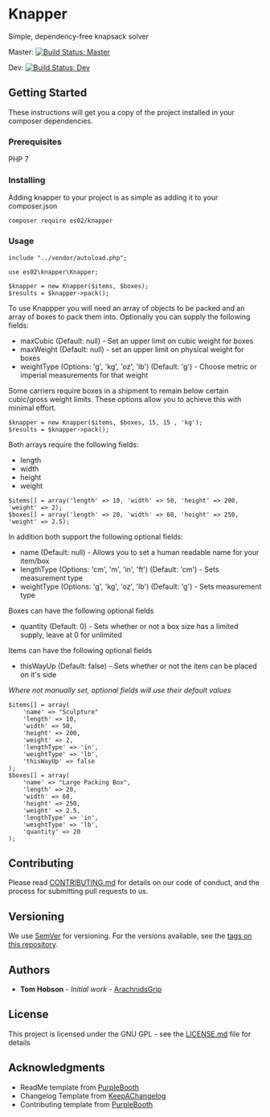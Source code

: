 # Knapper

Simple, dependency-free knapsack solver

Master: [![Build Status: Master](https://travis-ci.com/es02/knapper.svg?branch=master)](https://travis-ci.com/es02/knapper)

Dev: [![Build Status: Dev](https://travis-ci.com/es02/knapper.svg?branch=dev)](https://travis-ci.com/es02/knapper)

## Getting Started

These instructions will get you a copy of the project installed in your composer dependencies.

### Prerequisites

PHP 7

### Installing

Adding knapper to your project is as simple as adding it to your composer.json

```
composer require es02/knapper
```

### Usage

```
include "../vendor/autoload.php";

use es02\knapper\Knapper;

$knapper = new Knapper($items, $boxes);
$results = $knapper->pack();
```

To use Knappper you will need an array of objects to be packed and an array of boxes to pack them into.
Optionally you can supply the following fields:

* maxCubic (Default: null) - Set an upper limit on cubic weight for boxes
* maxWeight (Default: null) - set an upper limit on physical weight for boxes
* weightType (Options: 'g', 'kg', 'oz', 'lb') (Default: 'g')  - Choose metric or imperial measurements for that weight

Some carriers require boxes in a shipment to remain below certain cubic/gross weight limits.
These options allow you to achieve this with minimal effort.

```
$knapper = new Knapper($items, $boxes, 15, 15 , 'kg');
$results = $knapper->pack();
```

Both arrays require the following fields:

* length
* width
* height
* weight

```
$items[] = array('length' => 10, 'width' => 50, 'height' => 200, 'weight' => 2);
$boxes[] = array('length' => 20, 'width' => 60, 'height' => 250, 'weight' => 2.5);
```

In addition both support the following optional fields:

* name (Default: null) - Allows you to set a human readable name for your item/box
* lengthType (Options: 'cm', 'm', 'in', 'ft') (Default: 'cm') - Sets measurement type
* weightType (Options: 'g', 'kg', 'oz', 'lb') (Default: 'g') - Sets measurement type

Boxes can have the following optional fields
* quantity  (Default: 0) - Sets whether or not a box size has a limited supply, leave at 0 for unlimited

Items can have the following optional fields
* thisWayUp  (Default: false) - Sets whether or not the item can be placed on it's side

*Where not manually set, optional fields will use their default values*

```
$items[] = array(
    'name' => "Sculpture"
    'length' => 10,
    'width' => 50,
    'height' => 200,
    'weight' => 2,
    'lengthType' => 'in',
    'weightType' => 'lb',
    'thisWayUp' => false
);
$boxes[] = array(
    'name' => "Large Packing Box",
    'length' => 20,
    'width' => 60,
    'height' => 250,
    'weight' => 2.5,
    'lengthType' => 'in',
    'weightType' => 'lb',
    'quantity' => 20
);
```

## Contributing

Please read [CONTRIBUTING.md]() for details on our code of conduct, and the process for submitting pull requests to us.

## Versioning

We use [SemVer](http://semver.org/) for versioning. For the versions available, see the [tags on this repository](https://github.com/es02/knapper/tags).

## Authors

* **Tom Hobson** - *Initial work* - [ArachnidsGrip](https://github.com/es02)

## License

This project is licensed under the GNU GPL - see the [LICENSE.md](LICENSE.md) file for details

## Acknowledgments

* ReadMe template from [PurpleBooth](https://gist.github.com/PurpleBooth/109311bb0361f32d87a2)
* Changelog Template from [KeepAChangelog](https://keepachangelog.com/en/1.0.0/)
* Contributing template from [PurpleBooth](https://gist.github.com/PurpleBooth/b24679402957c63ec426)
